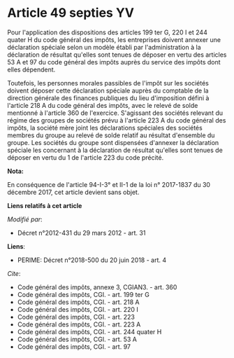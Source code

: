 # Article 49 septies YV

Pour l'application des dispositions des articles 199 ter G, 220 I et 244 quater H du code général des impôts, les entreprises
doivent annexer une déclaration spéciale selon un modèle établi par l'administration à la déclaration de résultat qu'elles
sont tenues de déposer en vertu des articles 53 A et 97 du code général des impôts auprès du service des impôts dont elles
dépendent. 

Toutefois, les personnes morales passibles de l'impôt sur les sociétés doivent déposer cette déclaration spéciale auprès du
comptable de la direction générale des finances publiques du lieu d'imposition défini à l'article 218 A du code général des
impôts, avec le relevé de solde mentionné à l'article 360 de l'exercice. S'agissant des sociétés relevant du régime des
groupes de sociétés prévu à l'article 223 A du code général des impôts, la société mère joint les déclarations spéciales des
sociétés membres du groupe au relevé de solde relatif au résultat d'ensemble du groupe. Les sociétés du groupe sont
dispensées d'annexer la déclaration spéciale les concernant à la déclaration de résultat qu'elles sont tenues de déposer en
vertu du 1 de l'article 223 du code précité.

**Nota:**

En conséquence de l'article 94-I-3° et II-1 de la loi n° 2017-1837 du 30 décembre 2017, cet article devient sans objet.

**Liens relatifs à cet article**

_Modifié par_:

  - Décret n°2012-431  du 29 mars 2012 - art. 31

**Liens**:

  - PERIME: Décret n°2018-500 du 20 juin 2018 - art. 4

_Cite_:

  - Code général des impôts, annexe 3, CGIAN3. - art. 360
  - Code général des impôts, CGI. - art. 199 ter G
  - Code général des impôts, CGI. - art. 218 A
  - Code général des impôts, CGI. - art. 220 I
  - Code général des impôts, CGI. - art. 223
  - Code général des impôts, CGI. - art. 223 A
  - Code général des impôts, CGI. - art. 244 quater H
  - Code général des impôts, CGI. - art. 53 A
  - Code général des impôts, CGI. - art. 97
